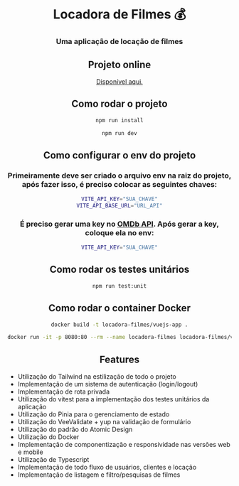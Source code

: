 <div align="center">

# Locadora de Filmes 💰

### Uma aplicação de locação de filmes

## Projeto online

<a href="https://locadora-filmes.vercel.app">Disponível aqui. <a/>

## Como rodar o projeto

```bash
npm run install
```

```bash
npm run dev
```

## Como configurar o env do projeto

<h3>Primeiramente deve ser criado o arquivo env na raiz do projeto, após fazer isso, é preciso colocar as seguintes chaves:</h3>

```bash
VITE_API_KEY="SUA_CHAVE"
VITE_API_BASE_URL="URL_API"
```

<h3>É preciso gerar uma key no <a href="https://www.omdbapi.com/apikey.aspx">OMDb API<a/>. Após gerar a key, coloque ela no env:</h3>

```bash
VITE_API_KEY="SUA_CHAVE"
```

## Como rodar os testes unitários

```bash
npm run test:unit
```

## Como rodar o container Docker

```bash
docker build -t locadora-filmes/vuejs-app .
```

```bash
docker run -it -p 8080:80 --rm --name locadora-filmes locadora-filmes/vuejs-app
```

## Features

<div align="left">

- Utilização do Tailwind na estilização de todo o projeto
- Implementação de um sistema de autenticação (login/logout)
- Implementação de rota privada
- Utilização do vitest para a implementação dos testes unitários da aplicação
- Utilização do Pinia para o gerenciamento de estado
- Utilização do VeeValidate + yup na validação de formulário
- Utilização do padrão do Atomic Design
- Utilização do Docker
- Implementação de componentização e responsividade nas versões web e mobile
- Utilização de Typescript
- Implementação de todo fluxo de usuários, clientes e locação
- Implementação de listagem e filtro/pesquisas de filmes

</div>
